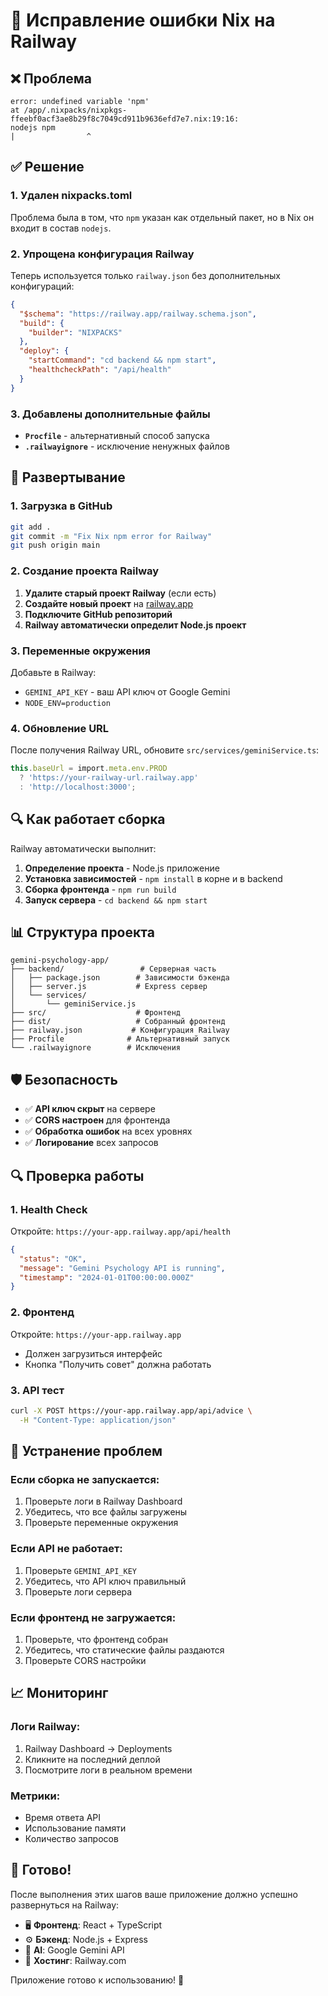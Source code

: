# 🔧 Исправление ошибки Nix на Railway

## ❌ Проблема
```
error: undefined variable 'npm'
at /app/.nixpacks/nixpkgs-ffeebf0acf3ae8b29f8c7049cd911b9636efd7e7.nix:19:16:
nodejs npm
|                ^
```

## ✅ Решение

### 1. Удален nixpacks.toml
Проблема была в том, что `npm` указан как отдельный пакет, но в Nix он входит в состав `nodejs`.

### 2. Упрощена конфигурация Railway
Теперь используется только `railway.json` без дополнительных конфигураций:

```json
{
  "$schema": "https://railway.app/railway.schema.json",
  "build": {
    "builder": "NIXPACKS"
  },
  "deploy": {
    "startCommand": "cd backend && npm start",
    "healthcheckPath": "/api/health"
  }
}
```

### 3. Добавлены дополнительные файлы
- **`Procfile`** - альтернативный способ запуска
- **`.railwayignore`** - исключение ненужных файлов

## 🚀 Развертывание

### 1. Загрузка в GitHub
```bash
git add .
git commit -m "Fix Nix npm error for Railway"
git push origin main
```

### 2. Создание проекта Railway
1. **Удалите старый проект Railway** (если есть)
2. **Создайте новый проект** на [railway.app](https://railway.app)
3. **Подключите GitHub репозиторий**
4. **Railway автоматически определит Node.js проект**

### 3. Переменные окружения
Добавьте в Railway:
- `GEMINI_API_KEY` - ваш API ключ от Google Gemini
- `NODE_ENV=production`

### 4. Обновление URL
После получения Railway URL, обновите `src/services/geminiService.ts`:
```typescript
this.baseUrl = import.meta.env.PROD 
  ? 'https://your-railway-url.railway.app'
  : 'http://localhost:3000';
```

## 🔍 Как работает сборка

Railway автоматически выполнит:
1. **Определение проекта** - Node.js приложение
2. **Установка зависимостей** - `npm install` в корне и в backend
3. **Сборка фронтенда** - `npm run build`
4. **Запуск сервера** - `cd backend && npm start`

## 📊 Структура проекта

```
gemini-psychology-app/
├── backend/                 # Серверная часть
│   ├── package.json        # Зависимости бэкенда
│   ├── server.js           # Express сервер
│   └── services/
│       └── geminiService.js
├── src/                    # Фронтенд
├── dist/                   # Собранный фронтенд
├── railway.json           # Конфигурация Railway
├── Procfile              # Альтернативный запуск
└── .railwayignore        # Исключения
```

## 🛡️ Безопасность

- ✅ **API ключ скрыт** на сервере
- ✅ **CORS настроен** для фронтенда
- ✅ **Обработка ошибок** на всех уровнях
- ✅ **Логирование** всех запросов

## 🔍 Проверка работы

### 1. Health Check
Откройте: `https://your-app.railway.app/api/health`
```json
{
  "status": "OK",
  "message": "Gemini Psychology API is running",
  "timestamp": "2024-01-01T00:00:00.000Z"
}
```

### 2. Фронтенд
Откройте: `https://your-app.railway.app`
- Должен загрузиться интерфейс
- Кнопка "Получить совет" должна работать

### 3. API тест
```bash
curl -X POST https://your-app.railway.app/api/advice \
  -H "Content-Type: application/json"
```

## 🚨 Устранение проблем

### Если сборка не запускается:
1. Проверьте логи в Railway Dashboard
2. Убедитесь, что все файлы загружены
3. Проверьте переменные окружения

### Если API не работает:
1. Проверьте `GEMINI_API_KEY`
2. Убедитесь, что API ключ правильный
3. Проверьте логи сервера

### Если фронтенд не загружается:
1. Проверьте, что фронтенд собран
2. Убедитесь, что статические файлы раздаются
3. Проверьте CORS настройки

## 📈 Мониторинг

### Логи Railway:
1. Railway Dashboard → Deployments
2. Кликните на последний деплой
3. Посмотрите логи в реальном времени

### Метрики:
- Время ответа API
- Использование памяти
- Количество запросов

## 🎉 Готово!

После выполнения этих шагов ваше приложение должно успешно развернуться на Railway:

- 🖥️ **Фронтенд**: React + TypeScript
- ⚙️ **Бэкенд**: Node.js + Express  
- 🤖 **AI**: Google Gemini API
- 🚂 **Хостинг**: Railway.com

Приложение готово к использованию! 🎊
